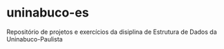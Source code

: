 # uninabuco-es
Repositório de projetos e exercícios da disiplina de Estrutura de Dados da Uninabuco-Paulista
